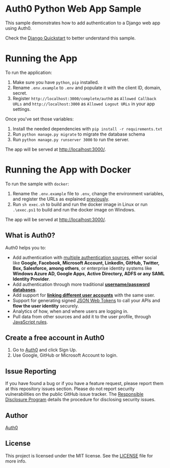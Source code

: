 # Auth0 Python Web App Sample

This sample demonstrates how to add authentication to a Django web app using Auth0.

Check the [Django Quickstart](https://auth0.com/docs/quickstart/webapp/django) to better understand this sample.

# Running the App

To run the application:

1. Make sure you have `python`, `pip` installed.
2. Rename `.env.example` to `.env` and populate it with the client ID, domain, secret.
3. Register `http://localhost:3000/complete/auth0` as `Allowed Callback URLs` and `http://localhost:3000`
as `Allowed Logout URLs` in your app settings.

Once you've set those variables:

1. Install the needed dependencies with `pip install -r requirements.txt`
2. Run `python manage.py migrate` to migrate the database schema
3. Run `python manage.py runserver 3000` to run the server.

The app will be served at [http://localhost:3000/](http://localhost:3000/).

# Running the App with Docker

To run the sample with `docker`:

1. Rename the `.env.example` file to `.env`, change the environment variables, and register the URLs as explained [previously](#running-the-app).
2. Run `sh exec.sh` to build and run the docker image in Linux or run `.\exec.ps1` to build and run the docker image 
on Windows.

The app will be served at [http://localhost:3000/](http://localhost:3000/).

## What is Auth0?

Auth0 helps you to:

* Add authentication with [multiple authentication sources](https://docs.auth0.com/identityproviders),
either social like **Google, Facebook, Microsoft Account, LinkedIn, GitHub, Twitter, Box, Salesforce, among others**,
or enterprise identity systems like **Windows Azure AD, Google Apps, Active Directory,
ADFS or any SAML Identity Provider**.
* Add authentication through more traditional 
**[username/password databases](https://docs.auth0.com/mysql-connection-tutorial)**.
* Add support for **[linking different user accounts](https://docs.auth0.com/link-accounts)**
with the same user.
* Support for generating signed [JSON Web Tokens](https://docs.auth0.com/jwt) to call your APIs and
**flow the user identity** securely.
* Analytics of how, when and where users are logging in.
* Pull data from other sources and add it to the user profile, through [JavaScript rules](https://docs.auth0.com/rules).

## Create a free account in Auth0

1. Go to [Auth0](https://auth0.com) and click Sign Up.
2. Use Google, GitHub or Microsoft Account to login.

## Issue Reporting

If you have found a bug or if you have a feature request, please report them at this repository issues section.
Please do not report security vulnerabilities on the public GitHub issue tracker.
The [Responsible Disclosure Program](https://auth0.com/whitehat) details the procedure for disclosing security issues.

## Author

[Auth0](https://auth0.com)

## License

This project is licensed under the MIT license. See the [LICENSE](LICENSE) file for more info.
